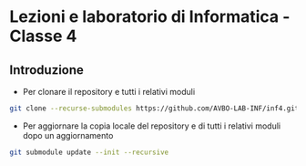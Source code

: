 # Lezioni e laboratorio di Informatica - Classe 4

## Introduzione

- Per clonare il repository e tutti i relativi moduli

```bash
git clone --recurse-submodules https://github.com/AVBO-LAB-INF/inf4.git
```
- Per aggiornare la copia locale del repository e di tutti i relativi moduli dopo un aggiornamento

```bash
git submodule update --init --recursive
```